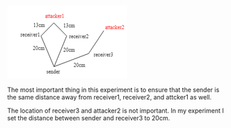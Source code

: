 ![location of the devices](location.png "location of the devices")

The most important thing in this experiment is to ensure that the sender is the same distance away from receiver1, receiver2, and attcker1 as well. 

The location of receiver3 and attacker2 is not important. In my experiment I set the distance between sender and receiver3 to 20cm.
